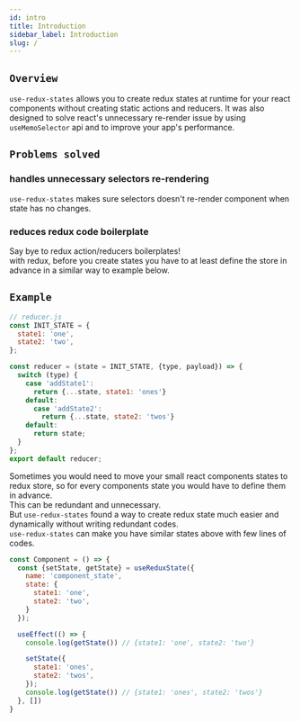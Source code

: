 ```yaml
---
id: intro
title: Introduction
sidebar_label: Introduction
slug: /
---
```


## `Overview`
`use-redux-states` allows you to create redux states at runtime for your react components without creating static actions and reducers.
It was also designed to solve react's unnecessary re-render issue by using `useMemoSelector` api and to improve your app's performance.

## `Problems solved`
### **handles unnecessary selectors re-rendering**
`use-redux-states` makes sure selectors doesn't re-render component when state has no changes.
### **reduces redux code boilerplate**
Say bye to redux action/reducers boilerplates!<br />
with redux, before you create states you have to at least define the store in advance in a similar way to example below.

## `Example`
```js
// reducer.js
const INIT_STATE = {
  state1: 'one',
  state2: 'two',
};

const reducer = (state = INIT_STATE, {type, payload}) => {
  switch (type) {
    case 'addState1':
      return {...state, state1: 'ones'}
    default:
      case 'addState2':
        return {...state, state2: 'twos'}
    default:
      return state;
  }
};
export default reducer;
```
Sometimes you would need to move your small react components states to redux store, so for every components state you would have to define them in advance.<br />
This can be redundant and unnecessary.<br />
But `use-redux-states` found a way to create redux state much easier and dynamically without writing redundant codes.<br />
`use-redux-states` can make you have similar states above with few lines of codes.
```jsx
const Component = () => {
  const {setState, getState} = useReduxState({
    name: 'component_state',
    state: {
      state1: 'one',
      state2: 'two',
    }
  });

  useEffect(() => {
    console.log(getState()) // {state1: 'one', state2: 'two'}

    setState({
      state1: 'ones',
      state2: 'twos',
    });
    console.log(getState()) // {state1: 'ones', state2: 'twos'}
  }, [])
}
```
